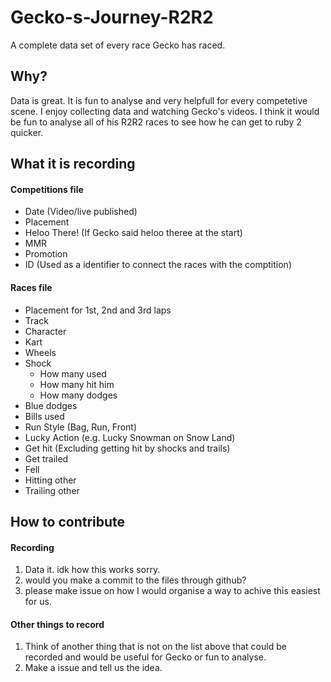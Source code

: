 # Gecko-s-Journey-R2R2
A complete data set of every race Gecko has raced.

## Why?
Data is great. It is fun to analyse and very helpfull for every competetive scene. I enjoy collecting data and watching Gecko's videos. I think it would be fun to analyse all of his R2R2 races to see how he can get to ruby 2 quicker.

## What it is recording
#### Competitions file
- Date (Video/live published)
- Placement
- Heloo There! (If Gecko said heloo theree at the start)
- MMR
- Promotion
- ID (Used as a identifier to connect the races with the comptition)
#### Races file
- Placement for 1st, 2nd and 3rd laps
- Track
- Character
- Kart
- Wheels
- Shock
  - How many used
  - How many hit him
  - How many dodges
- Blue dodges
- Bills used
- Run Style (Bag, Run, Front)
- Lucky Action (e.g. Lucky Snowman on Snow Land)
- Get hit (Excluding getting hit by shocks and trails)
- Get trailed
- Fell
- Hitting other
- Trailing other

## How to contribute
#### Recording
1. Data it. idk how this works sorry.
2. would you make a commit to the files through github?
3. please make issue on how I would organise a way to achive this easiest for us.

#### Other things to record
1. Think of another thing that is not on the list above that could be recorded and would be useful for Gecko or fun to analyse.
2. Make a issue and tell us the idea.
